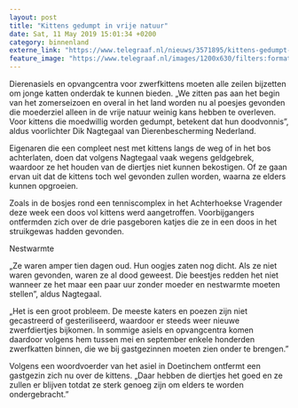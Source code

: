```yaml
---
layout: post
title: "Kittens gedumpt in vrije natuur"
date: Sat, 11 May 2019 15:01:34 +0200
category: binnenland
externe_link: "https://www.telegraaf.nl/nieuws/3571895/kittens-gedumpt-in-vrije-natuur"
feature_image: "https://www.telegraaf.nl/images/1200x630/filters:format(jpeg):quality(80)/cdn-kiosk-api.telegraaf.nl/e74ae66e-73ec-11e9-a6c4-02d1dbdc35d1.jpg"
---
```


<p class="intro">Dierenasiels en opvangcentra voor zwerfkittens moeten alle zeilen bijzetten om jonge katten onderdak te kunnen bieden. „We zitten pas aan het begin van het zomerseizoen en overal in het land worden nu al poesjes gevonden die moederziel alleen in de vrije natuur weinig kans hebben te overleven. Voor kittens die moedwillig worden gedumpt, betekent dat hun doodvonnis”, aldus voorlichter Dik Nagtegaal van Dierenbescherming Nederland.</p> <p>Eigenaren die een compleet nest met kittens langs de weg of in het bos achterlaten, doen dat volgens Nagtegaal vaak wegens geldgebrek, waardoor ze het houden van de diertjes niet kunnen bekostigen. Of ze gaan ervan uit dat de kittens toch wel gevonden zullen worden, waarna ze elders kunnen opgroeien.</p><p>Zoals in de bosjes rond een tenniscomplex in het Achterhoekse Vragender deze week een doos vol kittens werd aangetroffen. Voorbijgangers ontfermden zich over de drie pasgeboren katjes die ze in een doos in het struikgewas hadden gevonden.</p><p>Nestwarmte</p><p>„Ze waren amper tien dagen oud. Hun oogjes zaten nog dicht. Als ze niet waren gevonden, waren ze al dood geweest. Die beestjes redden het niet wanneer ze het maar een paar uur zonder moeder en nestwarmte moeten stellen”, aldus Nagtegaal.</p><p>„Het is een groot probleem. De meeste katers en poezen zijn niet gecastreerd of gesteriliseerd, waardoor er steeds weer nieuwe zwerfdiertjes bijkomen. In sommige asiels en opvangcentra komen daardoor volgens hem tussen mei en september enkele honderden zwerfkatten binnen, die we bij gastgezinnen moeten zien onder te brengen.”</p><p>Volgens een woordvoerder van het asiel in Doetinchem ontfermt een gastgezin zich nu over de kittens. „Daar hebben de diertjes het goed en ze zullen er blijven totdat ze sterk genoeg zijn om elders te worden ondergebracht.”</p>
